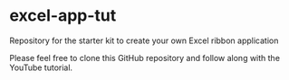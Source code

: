 # excel-app-tut
Repository for the starter kit to create your own Excel ribbon application

Please feel free to clone this GitHub repository and follow along with the YouTube tutorial.
